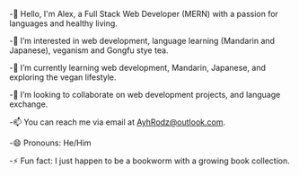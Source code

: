-👋 Hello, I'm Alex, a Full Stack Web Developer (MERN) with a passion for languages and healthy living.

-👀 I’m interested in web development, language learning (Mandarin and Japanese), veganism and Gongfu stye tea.

-🌱 I’m currently learning web development, Mandarin, Japanese, and exploring the vegan lifestyle.

-💞️ I’m looking to collaborate on web development projects, and language exchange.

-📫 You can reach me via email at AyhRodz@outlook.com.

-😄 Pronouns: He/Him

-⚡ Fun fact: I just happen to be a bookworm with a growing book collection.

<!---
Ayrh1/Ayrh1 is a ✨ special ✨ repository because its `README.md` (this file) appears on your GitHub profile.
You can click the Preview link to take a look at your changes.
--->
